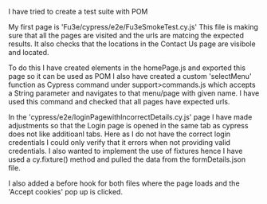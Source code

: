 I have tried to create a test suite with POM

My first page is 'Fu3e/cypress/e2e/Fu3eSmokeTest.cy.js'
This file is making sure that all the pages are visited and the urls are matcing the expected results.
It also checks that the locations in the Contact Us page are visibole and located.

To do this I have created elements in the homePage.js and exported this page so it can be used as POM
I also have created a custom 'selectMenu' function as Cypress command under support>commands.js which accepts a String parameter and navigates to that menu/page with given name. I have used this command and checked that all pages have expected urls.

In the 'cypress/e2e/loginPagewithIncorrectDetails.cy.js' page
I have made adjustments so that the Login page is opened in the same tab as cypress does not like additioanl tabs.
Here as I do not have the correct login credentials I could only verify that it errors when not providing valid credentials.
I also wanted to implement the use of fixtures hence I have used a cy.fixture() method and pulled the data from the formDetails.json file.

I also added a before hook for both files where the page loads and the 'Accept cookies' pop up is clicked.

